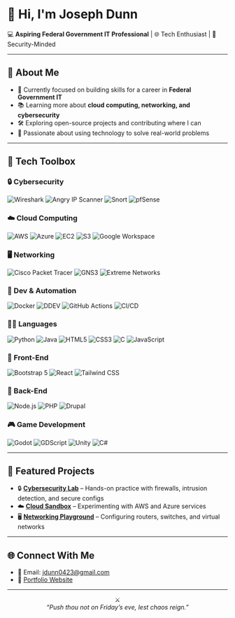 # 👋 Hi, I'm Joseph Dunn

💻 **Aspiring Federal Government IT Professional** | 🌐 Tech Enthusiast | 🔐 Security-Minded

---

## 🚀 About Me
- 🎯 Currently focused on building skills for a career in **Federal Government IT**
- 📚 Learning more about **cloud computing, networking, and cybersecurity**
- 🛠️ Exploring open-source projects and contributing where I can
- 🌟 Passionate about using technology to solve real-world problems

---

## 🧰 Tech Toolbox

### 🔒 Cybersecurity
![Wireshark](https://img.shields.io/badge/Wireshark-007ACC?style=for-the-badge&logo=wireshark&logoColor=white)
![Angry IP Scanner](https://img.shields.io/badge/Angry%20IP%20Scanner-1F6FEB?style=for-the-badge)
![Snort](https://img.shields.io/badge/Snort-CC0000?style=for-the-badge&logo=snort&logoColor=white)
![pfSense](https://img.shields.io/badge/pfSense-003366?style=for-the-badge&logo=pfSense&logoColor=white)

### ☁️ Cloud Computing
![AWS](https://img.shields.io/badge/AWS-232F3E?style=for-the-badge&logo=amazonaws&logoColor=white)
![Azure](https://img.shields.io/badge/Azure-0078D4?style=for-the-badge&logo=microsoftazure&logoColor=white)
![EC2](https://img.shields.io/badge/EC2-F8991D?style=for-the-badge&logo=amazonaws&logoColor=white)
![S3](https://img.shields.io/badge/S3-569A31?style=for-the-badge&logo=amazonaws&logoColor=white)
![Google Workspace](https://img.shields.io/badge/Google%20Workspace-4285F4?style=for-the-badge&logo=googleworkspace&logoColor=white)


### 🖥️ Networking
![Cisco Packet Tracer](https://img.shields.io/badge/Cisco%20Packet%20Tracer-1D1D1D?style=for-the-badge&logo=cisco&logoColor=white)
![GNS3](https://img.shields.io/badge/GNS3-00599C?style=for-the-badge&logo=gns3&logoColor=white)
![Extreme Networks](https://img.shields.io/badge/Extreme%20Networks-purple?style=for-the-badge)

### 🧪 Dev & Automation
![Docker](https://img.shields.io/badge/Docker-2496ED?style=for-the-badge&logo=docker&logoColor=white)
![DDEV](https://img.shields.io/badge/DDEV-0A0A0A?style=for-the-badge&logo=ddev&logoColor=white)
![GitHub Actions](https://img.shields.io/badge/GitHub%20Actions-2088FF?style=for-the-badge&logo=githubactions&logoColor=white)
![CI/CD](https://img.shields.io/badge/CI/CD-FF6F00?style=for-the-badge&logo=git&logoColor=white)

### 🧑‍💻 Languages
![Python](https://img.shields.io/badge/Python-3776AB?style=for-the-badge&logo=python&logoColor=white)
![Java](https://img.shields.io/badge/Java-007396?style=for-the-badge&logo=java&logoColor=white)
![HTML5](https://img.shields.io/badge/HTML5-E34F26?style=for-the-badge&logo=html5&logoColor=white)
![CSS3](https://img.shields.io/badge/CSS3-1572B6?style=for-the-badge&logo=css3&logoColor=white)
![C](https://img.shields.io/badge/C-A8B9CC?style=for-the-badge&logo=c&logoColor=white)
![JavaScript](https://img.shields.io/badge/JavaScript-F7DF1E?style=for-the-badge&logo=javascript&logoColor=black)

### 🎨 Front-End
![Bootstrap 5](https://img.shields.io/badge/Bootstrap%205-7952B3?style=for-the-badge&logo=bootstrap&logoColor=white)
![React](https://img.shields.io/badge/React-18.2.0-blue?style=for-the-badge&logo=react&logoColor=white)
![Tailwind CSS](https://img.shields.io/badge/TailwindCSS-38B2AC?style=for-the-badge&logo=tailwindcss&logoColor=white)

### 🧱 Back-End
![Node.js](https://img.shields.io/badge/Node.js-339933?style=for-the-badge&logo=nodedotjs&logoColor=white)
![PHP](https://img.shields.io/badge/PHP-777BB4?style=for-the-badge&logo=php&logoColor=white)
![Drupal](https://img.shields.io/badge/Drupal-0678BE?style=for-the-badge&logo=drupal&logoColor=white)

### 🎮 Game Development
![Godot](https://img.shields.io/badge/Godot-478CBF?style=for-the-badge&logo=godotengine&logoColor=white)
![GDScript](https://img.shields.io/badge/GDScript-478CBF?style=for-the-badge)
![Unity](https://img.shields.io/badge/Made%20with-Unity-57b9d3?style=for-the-badge&logo=unity)
![C#](https://img.shields.io/badge/C%23-239120?style=for-the-badge&logo=csharp&logoColor=white)

---

## 📂 Featured Projects
- 🔒 **[Cybersecurity Lab](#)** – Hands-on practice with firewalls, intrusion detection, and secure configs
- ☁️ **[Cloud Sandbox](#)** – Experimenting with AWS and Azure services
- 🖥️ **[Networking Playground](#)** – Configuring routers, switches, and virtual networks

---

## 🌐 Connect With Me  
- 📧 Email: jdunn0423@gmail.com  
- 📝 [Portfolio Website](https://joedunn123456789.github.io/joedunn123456789)

---

<p align="center">⚔️<br>
<em>“Push thou not on Friday’s eve, lest chaos reign.”</em></p>

